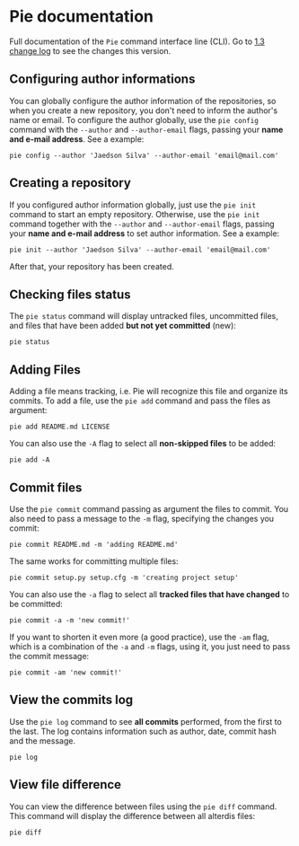 # Pie documentation

Full documentation of the `Pie` command interface line (CLI). Go to [1.3 change log](https://github.com/jaedsonpys/pie/blob/master/CHANGELOG.md#130) to see the changes this version.

## Configuring author informations

You can globally configure the author information of the repositories, so when you create a new repository, you don't need to inform the author's name or email. To configure the author globally, use the `pie config` command with the `--author` and `--author-email` flags, passing your **name and e-mail address**. See a example:

```
pie config --author 'Jaedson Silva' --author-email 'email@mail.com'
```

## Creating a repository

If you configured author information globally, just use the `pie init` command to start an empty repository. Otherwise, use the `pie init` command together with the `--author` and `--author-email` flags, passing your **name and e-mail address** to set author information. See a example:

```
pie init --author 'Jaedson Silva' --author-email 'email@mail.com'
```

After that, your repository has been created.

## Checking files status

The `pie status` command will display untracked files, uncommitted files, and files that have been added **but not yet committed** (new):

```
pie status
```

## Adding Files

Adding a file means tracking, i.e. Pie will recognize this file and organize its commits. To add a file, use the `pie add` command and pass the files as argument:

```
pie add README.md LICENSE
```

You can also use the `-A` flag to select all **non-skipped files** to be added:

```
pie add -A
```

## Commit files

Use the `pie commit` command passing as argument the files to commit. You also need to pass a message to the `-m` flag, specifying the changes you commit:

```
pie commit README.md -m 'adding README.md'
```

The same works for committing multiple files:

```
pie commit setup.py setup.cfg -m 'creating project setup'
```

You can also use the `-a` flag to select all **tracked files that have changed** to be committed:

```
pie commit -a -m 'new commit!'
```

If you want to shorten it even more (a good practice), use the `-am` flag, which is a combination of the `-a` and `-m` flags, using it, you just need to pass the commit message:

```
pie commit -am 'new commit!'
```

## View the commits log

Use the `pie log` command to see **all commits** performed, from the first to the last. The log contains information such as author, date, commit hash and the message.

```
pie log
```

## View file difference

You can view the difference between files using the `pie diff` command. This command will display the difference between all alterdis files:

```
pie diff
```